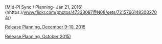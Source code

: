 [Mid-PI Sync / Planning- Jan 21, 2016] (hhttps://www.flickr.com/photos/47333097@N08/sets/72157661483032704/)

[Release Planning, December 9-10, 2015](https://www.flickr.com/photos/47333097@N08/sets/72157661702662320/)

[Release Planning, October 2015)](https://www.flickr.com/photos/47333097@N08/sets/72157660445314751/)